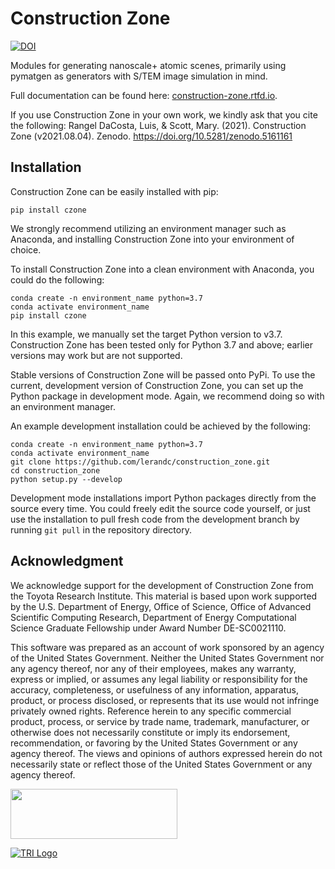 # Construction Zone
[![DOI](https://zenodo.org/badge/261777347.svg)](https://zenodo.org/badge/latestdoi/261777347)

Modules for generating nanoscale+ atomic scenes, primarily using pymatgen as generators with S/TEM image simulation in mind.

Full documentation can be found here: [construction-zone.rtfd.io](construction-zone.rtfd.io).

If you use Construction Zone in your own work, we kindly ask that you cite the following:
Rangel DaCosta, Luis, & Scott, Mary. (2021). Construction Zone (v2021.08.04). Zenodo. https://doi.org/10.5281/zenodo.5161161



## Installation

Construction Zone can be easily installed with pip:
```
pip install czone
```

We strongly recommend utilizing an environment manager such as Anaconda, and 
installing Construction Zone into your environment of choice.

To install Construction Zone into a clean environment with Anaconda, you could
do the following:
```
conda create -n environment_name python=3.7
conda activate environment_name
pip install czone
```

In this example, we manually set the target Python version to v3.7. 
Construction Zone has been tested only for Python 3.7 and above; earlier versions
may work but are not supported.

Stable versions of Construction Zone will be passed onto PyPi. To use the current,
development version of Construction Zone, you can set up the Python package in
development mode. Again, we recommend doing so with an environment manager.

An example development installation could be achieved by the following:
```
conda create -n environment_name python=3.7
conda activate environment_name
git clone https://github.com/lerandc/construction_zone.git 
cd construction_zone
python setup.py --develop
```

Development mode installations import Python packages directly from the source
every time. You could freely edit the source code yourself, or just use the 
installation to pull fresh code from the development branch by running `git pull`
in the repository directory.

## Acknowledgment

We acknowledge support for the development of Construction Zone from the Toyota Research Institute.
This material is based upon work supported by the U.S. Department of Energy, Office of Science, 
Office of Advanced Scientific Computing Research, Department of Energy Computational Science Graduate Fellowship 
under Award Number DE-SC0021110.

This software was prepared as an account of work sponsored by an agency of the United
States Government. Neither the United States Government nor any agency thereof, nor any of their
employees, makes any warranty, express or implied, or assumes any legal liability or responsibility for the
accuracy, completeness, or usefulness of any information, apparatus, product, or process disclosed, or
represents that its use would not infringe privately owned rights. Reference herein to any specific
commercial product, process, or service by trade name, trademark, manufacturer, or otherwise does not
necessarily constitute or imply its endorsement, recommendation, or favoring by the United States
Government or any agency thereof. The views and opinions of authors expressed herein do not
necessarily state or reflect those of the United States Government or any agency thereof.


[<img src="docs/source/imgs/csgf_logo.png" width="267" height="80" />](https://www.krellinst.org/csgf/)

[![TRI Logo](docs/source/imgs/toyota_research_institute.png)](https://www.tri.global/)